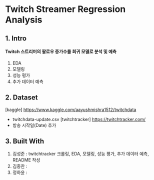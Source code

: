 # Twitch Streamer Regression Analysis

## 1. Intro
#### Twitch 스트리머의 팔로우 증가수를 회귀 모델로 분석 및 예측

1. EDA
2. 모델링
3. 성능 평가
4. 추가 데이터 예측

## 2. Dataset
[kaggle] <https://www.kaggle.com/aayushmishra1512/twitchdata>
- twitchdata-update.csv
[twitchtracker] <https://twitchtracker.com/>
- 방송 시작일(Date) 추가

## 3. Built With

1. 김성준 : twitchtracker 크롤링, EDA, 모델링, 성능 평가, 추가 데이터 예측, README 작성
2. 김종찬 :   
3. 정하윤 :
